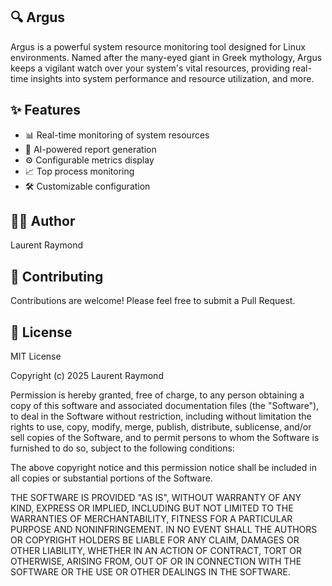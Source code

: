 ## 🔍 Argus

Argus is a powerful system resource monitoring tool designed for Linux environments. Named after the many-eyed giant in Greek mythology, Argus keeps a vigilant watch over your system's vital resources, providing real-time insights into system performance and resource utilization, and more.

## ✨ Features
- 📊 Real-time monitoring of system resources
- 🤖 AI-powered report generation
- ⚙️ Configurable metrics display
- 📈 Top process monitoring
- 🛠️ Customizable configuration

## 👨‍💻 Author
Laurent Raymond

## 🤝 Contributing
Contributions are welcome! Please feel free to submit a Pull Request.

## 📜 License
MIT License

Copyright (c) 2025 Laurent Raymond

Permission is hereby granted, free of charge, to any person obtaining a copy
of this software and associated documentation files (the "Software"), to deal
in the Software without restriction, including without limitation the rights
to use, copy, modify, merge, publish, distribute, sublicense, and/or sell
copies of the Software, and to permit persons to whom the Software is
furnished to do so, subject to the following conditions:

The above copyright notice and this permission notice shall be included in all
copies or substantial portions of the Software.

THE SOFTWARE IS PROVIDED "AS IS", WITHOUT WARRANTY OF ANY KIND, EXPRESS OR
IMPLIED, INCLUDING BUT NOT LIMITED TO THE WARRANTIES OF MERCHANTABILITY,
FITNESS FOR A PARTICULAR PURPOSE AND NONINFRINGEMENT. IN NO EVENT SHALL THE
AUTHORS OR COPYRIGHT HOLDERS BE LIABLE FOR ANY CLAIM, DAMAGES OR OTHER
LIABILITY, WHETHER IN AN ACTION OF CONTRACT, TORT OR OTHERWISE, ARISING FROM,
OUT OF OR IN CONNECTION WITH THE SOFTWARE OR THE USE OR OTHER DEALINGS IN THE
SOFTWARE.